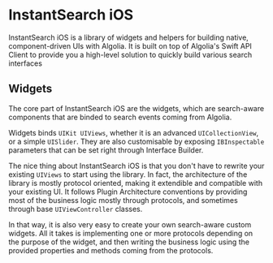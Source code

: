 # InstantSearch iOS

InstantSearch iOS is a library of widgets and helpers for building native, component-driven UIs with Algolia.
It is built on top of Algolia's Swift API Client to provide you a high-level solution to quickly build various search interfaces

## Widgets

The core part of InstantSearch iOS are the widgets, which are search-aware components that are binded to search events coming from Algolia.

Widgets binds `UIKit UIViews`, whether it is an advanced `UICollectionView`, or a simple `UISlider`.
They are also customisable by exposing `IBInspectable` parameters that can be set right through Interface Builder.

The nice thing about InstantSearch iOS is that you don't have to rewrite your existing `UIViews` to start using the library.
In fact, the architecture of the library is mostly protocol oriented, making it extendible and compatible with your existing UI.
It follows Plugin Architecture conventions by providing most of the business logic mostly through protocols, and sometimes through base `UIViewController` classes.

In that way, it is also very easy to create your own search-aware custom widgets. All it takes is implementing one or more protocols depending on the purpose of the widget, and then writing the business logic using the provided properties and methods coming from the protocols.
